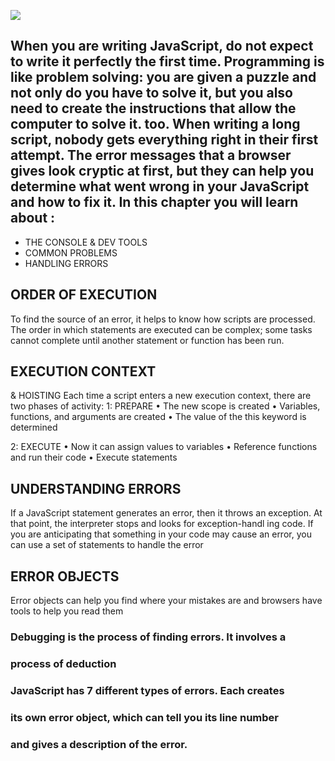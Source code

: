 ![](https://image.slidesharecdn.com/debugging-javascript-web-141030080414-conversion-gate02/95/debugging-javascript-1-638.jpg?cb=1415345877)

## When you are writing JavaScript, do not expect to write it perfectly the first time. Programming is like problem solving: you are given a puzzle and not only do you have to solve it, but you also need to create the instructions that allow the computer to solve it. too. When writing a long script, nobody gets everything right in their first attempt. The error messages that a browser gives look cryptic at first, but they can help you determine what went wrong in your JavaScript and how to fix it. In this chapter you will learn about :
-	THE CONSOLE & DEV TOOLS
-	COMMON PROBLEMS
-	HANDLING ERRORS

## ORDER OF EXECUTION
To find the source of an error, it helps to know how scripts are processed.
The order in which statements are executed can be complex; some tasks
cannot complete until another statement or function has been run.

## EXECUTION CONTEXT
& HOISTING
Each time a script enters a new execution context, there are two phases
of activity:
1: PREPARE
• The new scope is created
• Variables, functions, and arguments are created
• The value of the this keyword is determined

2: EXECUTE
• Now it can assign values to variables
• Reference functions and run their code
• Execute statements

## UNDERSTANDING ERRORS
If a JavaScript statement generates an error, then it throws an exception.
At that point, the interpreter stops and looks for exception-handl ing code.
If you are anticipating that something in your code
may cause an error, you can use a set of statements
to handle the error

## ERROR OBJECTS
Error objects can help you find where your mistakes are
and browsers have tools to help you read them

### Debugging is the process of finding errors. It involves a
### process of deduction

### JavaScript has 7 different types of errors. Each creates
### its own error object, which can tell you its line number
### and gives a description of the error. 
